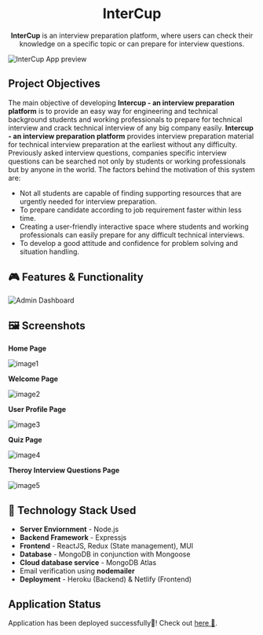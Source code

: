 <h1 align="center">InterCup</h1>

<p align="center"><b>InterCup</b> is an interview preparation platform, where users can check their knowledge on a specific topic or can prepare for interview questions.</p>

![InterCup App preview](https://user-images.githubusercontent.com/67682451/180660845-0faae76d-766d-4e16-9661-8ea8e29e49d2.svg)

## Project Objectives

The main objective of developing **Intercup - an interview preparation platform** is to provide an easy way for engineering and technical background students and working professionals to prepare for technical interview and crack technical interview of any big company easily. **Intercup - an interview preparation platform** provides interview preparation material for technical interview preparation at the earliest without any difficulty. Previously asked interview questions, companies specific interview questions can be searched not only by students or working professionals but by anyone in the
world. The factors behind the motivation of this system are:

- Not all students are capable of finding supporting resources that are urgently needed
  for interview preparation.
- To prepare candidate according to job requirement faster within less time.
- Creating a user-friendly interactive space where students and working professionals can easily prepare for any difficult technical interviews.
- To develop a good attitude and confidence for problem solving and situation handling.


## :video_game: Features & Functionality

![Admin Dashboard](https://user-images.githubusercontent.com/67682451/180660739-749581f7-1963-48bb-ab83-9dffd169baf5.svg)


## 🖼️ Screenshots

**Home Page**

![image1](https://user-images.githubusercontent.com/67682451/165234052-470f4143-13f2-44f8-98d1-d58150c0456f.png)

**Welcome Page**

![image2](https://user-images.githubusercontent.com/67682451/165234340-e6e54a0a-f1fd-4fe1-aeed-74671ac1cdc2.png)

**User Profile Page**

![image3](https://user-images.githubusercontent.com/67682451/165234488-9986b56c-3ad6-4302-8980-01ab02371651.png)

**Quiz Page**

![image4](https://user-images.githubusercontent.com/67682451/174451518-c4797c14-837b-4ed3-b301-72054384b5bd.png)

**Theroy Interview Questions Page**

![image5](https://user-images.githubusercontent.com/67682451/174603182-87377b30-9de0-4675-a5a1-f56bf7384baf.png)

## 🚧 Technology Stack Used

- **Server Enviornment** - Node.js
- **Backend Framework** - Expressjs
- **Frontend** - ReactJS, Redux (State management), MUI
- **Database** - MongoDB in conjunction with Mongoose
- **Cloud database service** - MongoDB Atlas
- Email verification using **nodemailer**
- **Deployment** - Heroku (Backend) & Netlify (Frontend)

## Application Status

Application has been deployed successfully🎉! Check out [here 🔗](https://intercup.netlify.app/).
